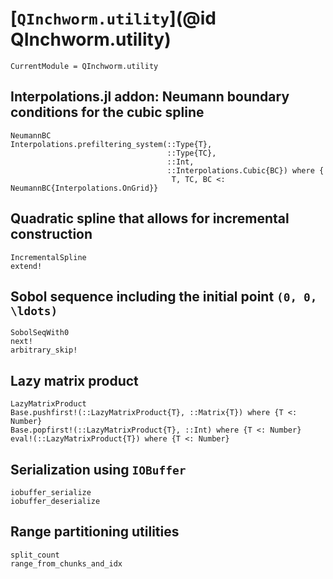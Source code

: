 # [`QInchworm.utility`](@id QInchworm.utility)

```@meta
CurrentModule = QInchworm.utility
```

## Interpolations.jl addon: Neumann boundary conditions for the cubic spline

```@docs
NeumannBC
Interpolations.prefiltering_system(::Type{T},
                                   ::Type{TC},
                                   ::Int,
                                   ::Interpolations.Cubic{BC}) where {
                                    T, TC, BC <: NeumannBC{Interpolations.OnGrid}}
```

## Quadratic spline that allows for incremental construction

```@docs
IncrementalSpline
extend!
```

## Sobol sequence including the initial point ``(0, 0, \ldots)``

```@docs
SobolSeqWith0
next!
arbitrary_skip!
```

## Lazy matrix product

```@docs
LazyMatrixProduct
Base.pushfirst!(::LazyMatrixProduct{T}, ::Matrix{T}) where {T <: Number}
Base.popfirst!(::LazyMatrixProduct{T}, ::Int) where {T <: Number}
eval!(::LazyMatrixProduct{T}) where {T <: Number}
```

## Serialization using `IOBuffer`

```@docs
iobuffer_serialize
iobuffer_deserialize
```

## Range partitioning utilities

```@docs
split_count
range_from_chunks_and_idx
```

